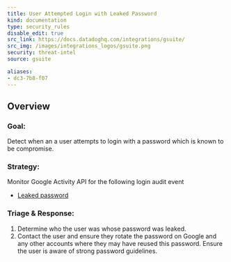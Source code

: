 ```yaml
---
title: User Attempted Login with Leaked Password
kind: documentation
type: security_rules
disable_edit: true
src_link: https://docs.datadoghq.com/integrations/gsuite/
src_img: /images/integrations_logos/gsuite.png
security: threat-intel
source: gsuite

aliases:
- dc3-7b8-f07
---
```


## Overview

### **Goal:**
Detect when an a user attempts to login with a password which is known to be compromise.

### **Strategy:**
Monitor Google Activity API for the following login audit event 

* [Leaked password][1]

### **Triage & Response:**
1. Determine who the user was whose password was leaked.
2. Contact the user and ensure they rotate the password on Google and any other accounts where they may have reused this password. Ensure the user is aware of strong password guidelines.

[1]: https://developers.google.com/admin-sdk/reports/v1/appendix/activity/login#account_disabled_password_leak
